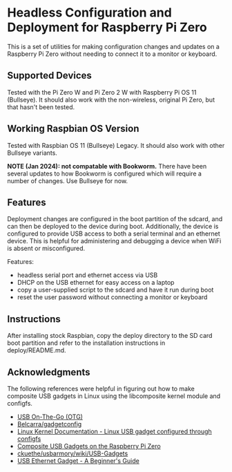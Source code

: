 # Headless Configuration and Deployment for Raspberry Pi Zero

This is a set of utilities for making configuration changes and updates on a Raspberry Pi Zero without needing to connect it to a monitor or keyboard.


## Supported Devices

Tested with the Pi Zero W and Pi Zero 2 W with Raspberry Pi OS 11 (Bullseye). It should also work with the non-wireless, original Pi Zero, but that hasn't been tested.



## Working Raspbian OS Version

Tested with Raspbian OS 11 (Bullseye) Legacy. It should also work with other Bullseye variants.

**NOTE (Jan 2024): not compatable with Bookworm.**
There have been several updates to how Bookworm is configured which will require a number of changes. Use Bullseye for now.



## Features

Deployment changes are configured in the boot partition of the sdcard, and can then be deployed to the device during boot. Additionally, the device is configured to provide USB access to both a serial terminal and an ethernet device. This is helpful for administering and debugging a device when WiFi is absent or misconfigured.

Features:
- headless serial port and ethernet access via USB
- DHCP on the USB ethernet for easy access on a laptop
- copy a user-supplied script to the sdcard and have it run during boot
- reset the user password without connecting a monitor or keyboard


## Instructions

After installing stock Raspbian, copy the deploy directory to the SD card boot partition and refer to the installation instructions in deploy/README.md.


## Acknowledgments

The following references were helpful in figuring out how to make composite USB gadgets in Linux using the libcomposite kernel module and configfs.

 - [USB On-The-Go (OTG)](https://trac.gateworks.com/wiki/linux/OTG)
 - [Belcarra/gadgetconfig](https://github.com/Belcarra/gadgetconfig)
 - [Linux Kernel Documentation - Linux USB gadget configured through configfs](https://www.kernel.org/doc/html/latest/usb/gadget_configfs.html)
 - [Composite USB Gadgets on the Raspberry Pi Zero](https://www.isticktoit.net/?p=1383)
 - [ckuethe/usbarmory/wiki/USB-Gadgets](https://github.com/ckuethe/usbarmory/wiki/USB-Gadgets)
 - [USB Ethernet Gadget - A Beginner's Guide](https://raw.githubusercontent.com/thagrol/Guides/main/ethernetgadget.pdf)



